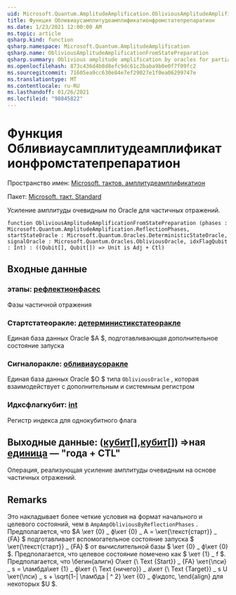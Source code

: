 ```yaml
---
uid: Microsoft.Quantum.AmplitudeAmplification.ObliviousAmplitudeAmplificationFromStatePreparation
title: Функция Обливиаусамплитудеамплификатионфромстатепрепаратион
ms.date: 1/23/2021 12:00:00 AM
ms.topic: article
qsharp.kind: function
qsharp.namespace: Microsoft.Quantum.AmplitudeAmplification
qsharp.name: ObliviousAmplitudeAmplificationFromStatePreparation
qsharp.summary: Oblivious amplitude amplification by oracles for partial reflections.
ms.openlocfilehash: 873c436d4b8d8efc9dc61c2baba9b0e0f7f09fc2
ms.sourcegitcommit: 71605ea9cc630e84e7ef29027e1f0ea06299747e
ms.translationtype: MT
ms.contentlocale: ru-RU
ms.lasthandoff: 01/26/2021
ms.locfileid: "98845822"
---
```

# <a name="obliviousamplitudeamplificationfromstatepreparation-function"></a>Функция Обливиаусамплитудеамплификатионфромстатепрепаратион

Пространство имен: [Microsoft. тактов. амплитудеамплификатион](xref:Microsoft.Quantum.AmplitudeAmplification)

Пакет: [Microsoft. такт. Standard](https://nuget.org/packages/Microsoft.Quantum.Standard)


Усиление амплитуды очевидным по Oracle для частичных отражений.

```qsharp
function ObliviousAmplitudeAmplificationFromStatePreparation (phases : Microsoft.Quantum.AmplitudeAmplification.ReflectionPhases, startStateOracle : Microsoft.Quantum.Oracles.DeterministicStateOracle, signalOracle : Microsoft.Quantum.Oracles.ObliviousOracle, idxFlagQubit : Int) : ((Qubit[], Qubit[]) => Unit is Adj + Ctl)
```


## <a name="input"></a>Входные данные

### <a name="phases--reflectionphases"></a>этапы: [рефлектионфасес](xref:Microsoft.Quantum.AmplitudeAmplification.ReflectionPhases)

Фазы частичной отражения


### <a name="startstateoracle--deterministicstateoracle"></a>Стартстатеоракле: [детерминистикстатеоракле](xref:Microsoft.Quantum.Oracles.DeterministicStateOracle)

Единая база данных Oracle $A $, подготавливающая дополнительное состояние запуска


### <a name="signaloracle--obliviousoracle"></a>Сигналоракле: [обливиаусоракле](xref:Microsoft.Quantum.Oracles.ObliviousOracle)

Единая база данных Oracle $O $ типа `ObliviousOracle` , которая взаимодействует с дополнительным и системным регистром


### <a name="idxflagqubit--int"></a>Идксфлагкубит: [int](xref:microsoft.quantum.lang-ref.int)

Регистр индекса для однокубитного флага



## <a name="output--qubitqubit--unit--is-adj--ctl"></a>Выходные данные: ([кубит](xref:microsoft.quantum.lang-ref.qubit)[],[кубит](xref:microsoft.quantum.lang-ref.qubit)[]) =>ная [единица](xref:microsoft.quantum.lang-ref.unit)  — "года + CTL"

Операция, реализующая усиление амплитуды очевидным на основе частичных отражений.

## <a name="remarks"></a>Remarks

Это накладывает более четкие условия на формат начального и целевого состояний, чем в `AmpAmpObliviousByReflectionPhases` .
Предполагается, что $A \кет {0} \_ ф\кет {0} \_ A = \кет{\текст{старт}} \_ {FA} $ подготавливает вспомогательное состояние запуска $ \кет{\текст{старт}} \_ {FA} $ от вычислительной базы $ \кет {0} \_ ф\кет {0} $.
Предполагается, что целевое состояние помечено как $ \кет {1} \_ f $.
Предполагается, что \бегин{алигн} О\кет {\ Text {Start}} \_ {FA} \кет{\пси} \_ s = \ламбда\кет {1} \_ ф\кет {\ Text {ничего}} \_ а\кет {\ Text {Target}} \_ s U \кет{\пси} \_ s + \sqrt{1-| \ламбда | ^ 2} \кет {0} \_ ф\кдотс, \end{align} для некоторых $U $.